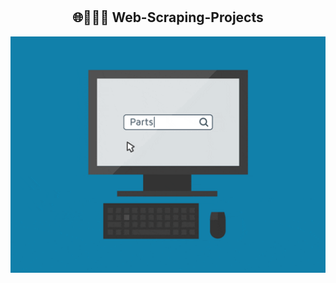 # 
<h2 align="center"> 🌐👨🏻‍💻 Web-Scraping-Projects </h2>
<img src="https://github.com/EljayiYassir/GIF-IMG-File/blob/0cad828e34f2783657519cd55c785c0d57fd30da/GIF/web_scraping.gif" width="750" />


